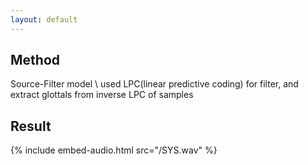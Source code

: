 ```yaml
---
layout: default
---
```


## Method
Source-Filter model \\
used LPC(linear predictive coding) for filter, and extract glottals from inverse LPC of samples

## Result
{% include embed-audio.html src="/SYS.wav" %}

